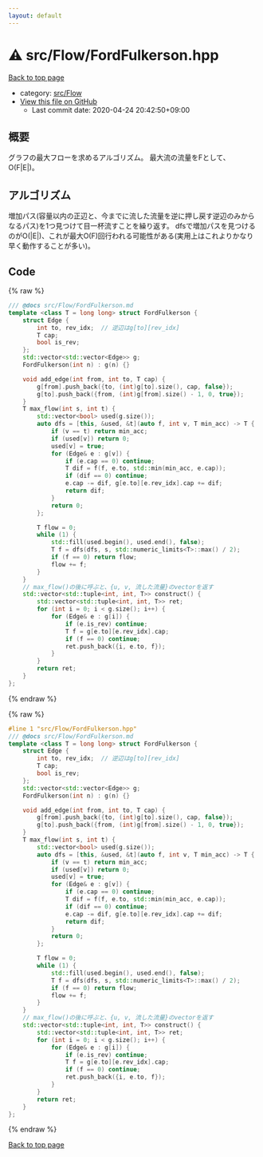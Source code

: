 ```yaml
---
layout: default
---
```


<!-- mathjax config similar to math.stackexchange -->
<script type="text/javascript" async
  src="https://cdnjs.cloudflare.com/ajax/libs/mathjax/2.7.5/MathJax.js?config=TeX-MML-AM_CHTML">
</script>
<script type="text/x-mathjax-config">
  MathJax.Hub.Config({
    TeX: { equationNumbers: { autoNumber: "AMS" }},
    tex2jax: {
      inlineMath: [ ['$','$'] ],
      processEscapes: true
    },
    "HTML-CSS": { matchFontHeight: false },
    displayAlign: "left",
    displayIndent: "2em"
  });
</script>

<script type="text/javascript" src="https://cdnjs.cloudflare.com/ajax/libs/jquery/3.4.1/jquery.min.js"></script>
<script src="https://cdn.jsdelivr.net/npm/jquery-balloon-js@1.1.2/jquery.balloon.min.js" integrity="sha256-ZEYs9VrgAeNuPvs15E39OsyOJaIkXEEt10fzxJ20+2I=" crossorigin="anonymous"></script>
<script type="text/javascript" src="../../../assets/js/copy-button.js"></script>
<link rel="stylesheet" href="../../../assets/css/copy-button.css" />


# :warning: src/Flow/FordFulkerson.hpp

<a href="../../../index.html">Back to top page</a>

* category: <a href="../../../index.html#29f578163eb30c67e395a84ad90553a2">src/Flow</a>
* <a href="{{ site.github.repository_url }}/blob/master/src/Flow/FordFulkerson.hpp">View this file on GitHub</a>
    - Last commit date: 2020-04-24 20:42:50+09:00





## 概要
グラフの最大フローを求めるアルゴリズム。
最大流の流量をFとして、O(F|E|)。

## アルゴリズム
増加パス(容量以内の正辺と、今までに流した流量を逆に押し戻す逆辺のみからなるパス)を1つ見つけて目一杯流すことを繰り返す。
dfsで増加パスを見つけるのがO(|E|)、これが最大O(F)回行われる可能性がある(実用上はこれよりかなり早く動作することが多い)。

## Code

<a id="unbundled"></a>
{% raw %}
```cpp
/// @docs src/Flow/FordFulkerson.md
template <class T = long long> struct FordFulkerson {
    struct Edge {
        int to, rev_idx;  // 逆辺はg[to][rev_idx]
        T cap;
        bool is_rev;
    };
    std::vector<std::vector<Edge>> g;
    FordFulkerson(int n) : g(n) {}

    void add_edge(int from, int to, T cap) {
        g[from].push_back({to, (int)g[to].size(), cap, false});
        g[to].push_back({from, (int)g[from].size() - 1, 0, true});
    }
    T max_flow(int s, int t) {
        std::vector<bool> used(g.size());
        auto dfs = [this, &used, &t](auto f, int v, T min_acc) -> T {
            if (v == t) return min_acc;
            if (used[v]) return 0;
            used[v] = true;
            for (Edge& e : g[v]) {
                if (e.cap == 0) continue;
                T dif = f(f, e.to, std::min(min_acc, e.cap));
                if (dif == 0) continue;
                e.cap -= dif, g[e.to][e.rev_idx].cap += dif;
                return dif;
            }
            return 0;
        };

        T flow = 0;
        while (1) {
            std::fill(used.begin(), used.end(), false);
            T f = dfs(dfs, s, std::numeric_limits<T>::max() / 2);
            if (f == 0) return flow;
            flow += f;
        }
    }
    // max_flow()の後に呼ぶと、{u, v, 流した流量}のvectorを返す
    std::vector<std::tuple<int, int, T>> construct() {
        std::vector<std::tuple<int, int, T>> ret;
        for (int i = 0; i < g.size(); i++) {
            for (Edge& e : g[i]) {
                if (e.is_rev) continue;
                T f = g[e.to][e.rev_idx].cap;
                if (f == 0) continue;
                ret.push_back({i, e.to, f});
            }
        }
        return ret;
    }
};

```
{% endraw %}

<a id="bundled"></a>
{% raw %}
```cpp
#line 1 "src/Flow/FordFulkerson.hpp"
/// @docs src/Flow/FordFulkerson.md
template <class T = long long> struct FordFulkerson {
    struct Edge {
        int to, rev_idx;  // 逆辺はg[to][rev_idx]
        T cap;
        bool is_rev;
    };
    std::vector<std::vector<Edge>> g;
    FordFulkerson(int n) : g(n) {}

    void add_edge(int from, int to, T cap) {
        g[from].push_back({to, (int)g[to].size(), cap, false});
        g[to].push_back({from, (int)g[from].size() - 1, 0, true});
    }
    T max_flow(int s, int t) {
        std::vector<bool> used(g.size());
        auto dfs = [this, &used, &t](auto f, int v, T min_acc) -> T {
            if (v == t) return min_acc;
            if (used[v]) return 0;
            used[v] = true;
            for (Edge& e : g[v]) {
                if (e.cap == 0) continue;
                T dif = f(f, e.to, std::min(min_acc, e.cap));
                if (dif == 0) continue;
                e.cap -= dif, g[e.to][e.rev_idx].cap += dif;
                return dif;
            }
            return 0;
        };

        T flow = 0;
        while (1) {
            std::fill(used.begin(), used.end(), false);
            T f = dfs(dfs, s, std::numeric_limits<T>::max() / 2);
            if (f == 0) return flow;
            flow += f;
        }
    }
    // max_flow()の後に呼ぶと、{u, v, 流した流量}のvectorを返す
    std::vector<std::tuple<int, int, T>> construct() {
        std::vector<std::tuple<int, int, T>> ret;
        for (int i = 0; i < g.size(); i++) {
            for (Edge& e : g[i]) {
                if (e.is_rev) continue;
                T f = g[e.to][e.rev_idx].cap;
                if (f == 0) continue;
                ret.push_back({i, e.to, f});
            }
        }
        return ret;
    }
};

```
{% endraw %}

<a href="../../../index.html">Back to top page</a>

